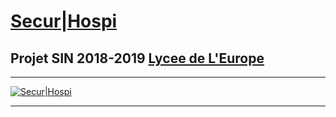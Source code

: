 # [Secur|Hospi](http://Moutar.fr.nf)

## Projet SIN 2018-2019 [Lycee de L'Europe](http://www.lycee-europe-dunkerque.fr/)

________
[![Secur|Hospi](http://moutar.fr.nf/logo.png)](http://moutar.fr.nf)
________

